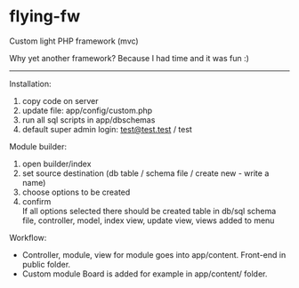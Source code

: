 # flying-fw
Custom light PHP framework (mvc)

Why yet another framework? Because I had time and it was fun :)

------------------------------------------
Installation:
1. copy code on server
2. update file: app/config/custom.php
3. run all sql scripts in app/dbschemas
4. default super admin login: test@test.test / test

Module builder:
1. open builder/index
2. set source destination (db table / schema file / create new - write a name)
3. choose options to be created
4. confirm  
If all options selected there should be created table in db/sql schema file, controller, model, index view, update view, views added to menu

Workflow:  
- Controller, module, view for module goes into app/content. Front-end in public folder.  
- Custom module Board is added for example in app/content/ folder.
